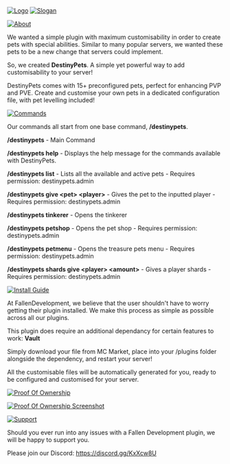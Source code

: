 [![Logo](https://i.imgur.com/zsFwbjl.png)]()
[![Slogan](https://i.imgur.com/OL3EmOK.png)]()

[![About](https://i.imgur.com/XgXthXs.png)]()

We wanted a simple plugin with maximum customisability in order to create pets with special abilities. Similar to many popular servers, we wanted these pets to be a new change that servers could implement.

So, we created **DestinyPets**. A simple yet powerful way to add customisability to your server!

DestinyPets comes with 15+ preconfigured pets, perfect for enhancing PVP and PVE. Create and customise your own pets in a dedicated configuration file, with pet levelling included!

[![Commands](https://i.imgur.com/7qxgoGb.png)]()

Our commands all start from one base command, **/destinypets**.

**/destinypets** - Main Command

**/destinypets help** - Displays the help message for the commands available with DestinyPets.

**/destinypets list** - Lists all the available and active pets - Requires permission: destinypets.admin

**/destinypets give \<pet\> \<player\>** - Gives the pet to the inputted player - Requires permission: destinypets.admin

**/destinypets tinkerer** - Opens the tinkerer

**/destinypets petshop** - Opens the pet shop - Requires permission: destinypets.admin

**/destinypets petmenu** - Opens the treasure pets menu - Requires permission: destinypets.admin

**/destinypets shards give \<player\> \<amount\>** - Gives a player shards - Requires permission: destinypets.admin

[![Install Guide](https://i.imgur.com/GETKa3h.png)]()

At FallenDevelopment, we believe that the user shouldn't have to worry getting their plugin installed. We make this process as simple as possible across all our plugins.

This plugin does require an additional dependancy for certain features to work: **Vault**

Simply download your file from MC Market, place into your /plugins folder alongside the dependency, and restart your server!

All the customisable files will be automatically generated for you, ready to be configured and customised for your server.

[![Proof Of Ownership](https://i.imgur.com/18zvZXv.png)]()

[![Proof Of Ownership Screenshot](https://i.imgur.com/E3BuXz0.png)]()

[![Support](https://i.imgur.com/FYe8h8f.png)]()

Should you ever run into any issues with a Fallen Development plugin, we will be happy to support you.

Please join our Discord: https://discord.gg/KxXcw8U

